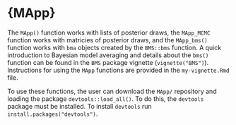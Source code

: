 # {MApp}

The `MApp()` function works with lists of posterior draws, the `MApp_MCMC` function works with matricies of posterior draws, and the `MApp_bms()` function works with `bma` objects created by the `BMS::bms` function. A quick introduction to Bayesian model averaging and details about the `bms()` function can be found in the `BMS` package vignette (`vignette("BMS")`). Instructions for using the `MApp` functions are provided in the `my-vignette.Rmd` file. 

To use these functions, the user can download the `MApp/` repository and loading the package 
`devtools::load_all()`. To do this, the `devtools` package must be installed. To install `devtools` run `install.packages("devtools")`. 
